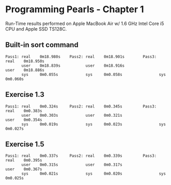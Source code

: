 Programming Pearls - Chapter 1
==============================

Run-Time results performed on Apple MacBook Air w/ 1.6 GHz Intel Core i5 CPU 
and Apple SSD TS128C.

Built-in sort command
---------------------
    Pass1: real    0m18.980s    Pass2: real    0m18.901s        Pass3: real    0m18.950s
           user    0m18.839s           user    0m18.916s               user    0m18.886s
           sys     0m0.055s            sys     0m0.058s                sys     0m0.060s

Exercise 1.3
------------
    Pass1: real    0m0.324s     Pass2: real    0m0.345s         Pass3: real    0m0.383s
           user    0m0.303s            user    0m0.321s                user    0m0.354s
           sys     0m0.019s            sys     0m0.023s                sys     0m0.027s


Exercise 1.5
------------
    Pass1: real    0m0.337s     Pass2: real    0m0.339s         Pass3: real    0m0.395s
           user    0m0.315s            user    0m0.317s                user    0m0.367s
           sys     0m0.021s            sys     0m0.020s                sys     0m0.025s

